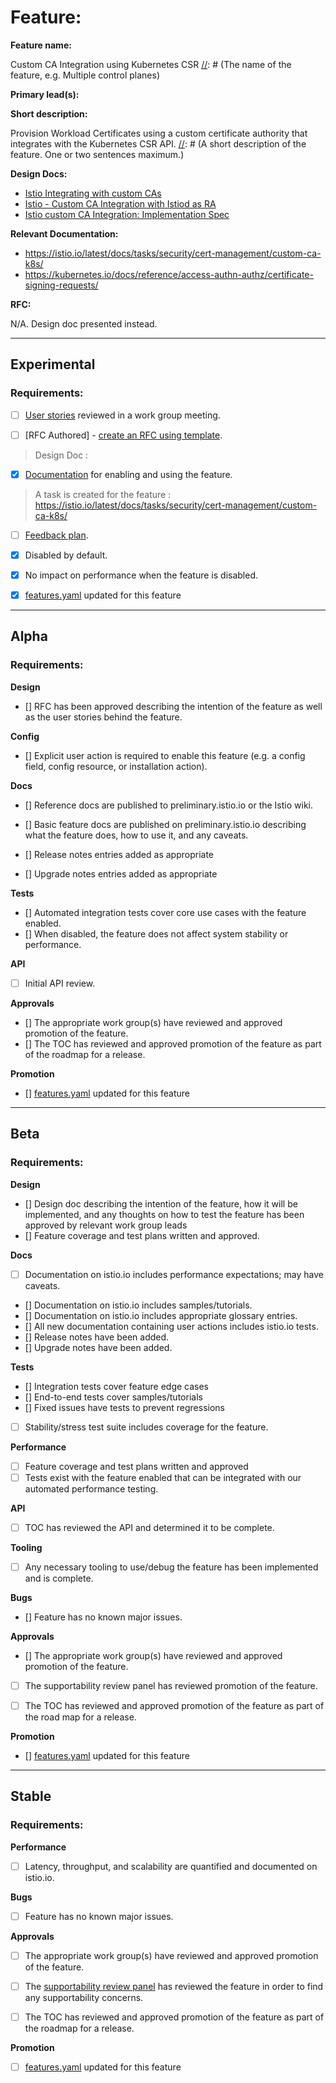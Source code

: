 [//]: # (The syntax preceeding this line is a comment marker used to help guide the author in populating this document)
[//]: # (to github. Unlike HTML comments commonly used throughout istio.io documentation, this comment will not be rendered)
[//]: # (by github. Comments must be separated by carriage return preceding and concluding the text and be a single line.)

[//]: # (This is a living document representing the maturity of a feature. Completion of this template enables Istio work groups)
[//]: # (to collect information on potential new functionality. This template should be completed before users are exposed to)
[//]: # (any new experimental feature. Please complete this template during development.)

[//]: # (The feature implementation section must be completed before submission of the document.)

# Feature:

[//]: # (All information in this section is mandatory.)

**Feature name:**

Custom CA Integration using Kubernetes CSR
[//]: # (The name of the feature, e.g. Multiple control planes)

**Primary lead(s):**


[//]: # (The primary lead or leads responsible for the feature. These individuals serve as a point of contact for the feature.)

**Short description:**

Provision Workload Certificates using a custom certificate authority that integrates with the Kubernetes CSR API.
[//]: # (A short description of the feature. One or two sentences maximum.)


**Design Docs:**

* [Istio Integrating with custom CAs](https://docs.google.com/document/d/1KAw8-0FivdYQAcWMVTMl-JYvVCn2fpNTbu6Ya3y9d1E/)
* [Istio - Custom CA Integration with Istiod as RA](https://docs.google.com/document/d/1AvhgOU4vlmSOtIUsOZYa5R4Dz8NHzuaCi_Y0FrSAceM/)
* [Istio custom CA Integration: Implementation Spec](https://docs.google.com/document/d/1X_BSNv7EztNAvND1JJs9YKFzWzn65cYXMeTkPh9ncr4/)

[//]: # (Design docs for feature)


**Relevant Documentation:**

* https://istio.io/latest/docs/tasks/security/cert-management/custom-ca-k8s/
* https://kubernetes.io/docs/reference/access-authn-authz/certificate-signing-requests/

[//]: # (Links to relevant documentation for feature)

**RFC:**

[//]: # (Link to RFC for feature)
N/A. Design doc presented instead.


---

## Experimental

### Requirements:

[//]: # (All information in this section is mandatory for promotion. Please modify the links in this)
[//]: # (section.)

- [ ] [User stories](insert_your_link_here) reviewed in a work group meeting.

[//]: # (User stories are a way to communicate user value. User stories follow the style)
[//]: # (as a [type of user], I want [an action] so that [a benefit/a value]. Istio currently has no user)
[//]: # (story template. Maybe you can make one?)

[//]: # (User stories must be presented in a work group meeting. They need no approval and are later integrated)
[//]: # (into the RFCs, which do need approval for alpha. You may find value to negotiate within the work group where the)
[//]: # (user stories are presented to help clarify the user stories.)

- [ ] [RFC Authored] - [create an RFC using template](https://docs.google.com/document/d/1ewJoCcw5-04crH-M0xw4zFxz1cfwVCPnNyW4K3m4Yyc/template/preview).

> Design Doc :

[//]: # (An RFC is mandatory to graduate to experimental. The RFC does not have to be reviewed in a work group)
[//]: # (meeting to graduate to experimental.)

- [X] [Documentation](insert_your_link_here) for enabling and using the feature.

> A task is created for the feature : https://istio.io/latest/docs/tasks/security/cert-management/custom-ca-k8s/

[//]: # (The documentation instructions may exist on the developer wiki or the team drive. They may include instructions)
[//]: # (for building running a `istioctl experimental command`, or using the preview profile,)
[//]: # (or any other relevant information.)

- [ ] [Feedback plan](insert_your_link_here).

[//]: # (This may include user feedback meetings, discuss.istio.io conversations, GitHub issues, or mailing lists.)

- [X] Disabled by default.

- [X] No impact on performance when the feature is disabled.


[//]: # (Once all other items are completed, features.yaml should be updated to promote the feature)

- [X] [features.yaml](https://github.com/istio/enhancements/blob/master/features.yaml) updated for this feature
---

## Alpha

### Requirements:

**Design**

- [] RFC has been approved describing the intention of the feature as well as the user stories behind the feature.

**Config**

- [] Explicit user action is required to enable this feature (e.g. a config field, config resource, or installation action).

**Docs**

- [] Reference docs are published to preliminary.istio.io or the Istio wiki.

- [] Basic feature docs are published on preliminary.istio.io describing what the feature does, how to use it, and any caveats. 

- [] Release notes entries added as appropriate

- [] Upgrade notes entries added as appropriate

**Tests**

- [] Automated integration tests cover core use cases with the feature enabled.
- [] When disabled, the feature does not affect system stability or performance.

**API**

- [ ] Initial API review.

**Approvals**

- [] The appropriate work group(s) have reviewed and approved promotion of the feature.
- [] The TOC has reviewed and approved promotion of the feature as part of the
	roadmap for a release.

**Promotion**

[//]: # (Once all other items are completed, features.yaml should be updated to promote the feature)

- [] [features.yaml](https://github.com/istio/enhancements/blob/master/features.yaml) updated for this feature

---

## Beta

### Requirements:

**Design**

- [] Design doc describing the intention of the feature, how it will be
	implemented, and any thoughts on how to test the feature has been approved by
	relevant work group leads
- [] Feature coverage and test plans written and approved.

**Docs**

- [ ] Documentation on istio.io includes performance expectations; may have caveats.
- [] Documentation on istio.io includes samples/tutorials.
- [] Documentation on istio.io includes appropriate glossary entries.
- [] All new documentation containing user actions includes istio.io tests.
- [] Release notes have been added.
- [] Upgrade notes have been added.

**Tests**

- [] Integration tests cover feature edge cases
- [] End-to-end tests cover samples/tutorials
- [] Fixed issues have tests to prevent regressions
- [ ] Stability/stress test suite includes coverage for the feature.

**Performance**

- [ ] Feature coverage and test plans written and approved
- [ ] Tests exist with the feature enabled that can be integrated with our automated performance testing.

**API**

- [ ] TOC has reviewed the API and determined it to be complete.

**Tooling**

- [ ] Any necessary tooling to use/debug the feature has been implemented and is complete.

**Bugs**

- [] Feature has no known major issues.

**Approvals**

- [] The appropriate work group(s) have reviewed and approved promotion of the feature.
- [ ] The supportability review panel has reviewed promotion of the feature.
- [ ] The TOC has reviewed and approved promotion of the feature as part of the
	road map for a release.


**Promotion**

[//]: # (Once all other items are completed, features.yaml should be updated to promote the feature)

- [] [features.yaml](https://github.com/istio/enhancements/blob/master/features.yaml) updated for this feature
---

## Stable

### Requirements:

**Performance**

- [ ] Latency, throughput, and scalability are quantified and documented on
	istio.io.

**Bugs**

- [ ] Feature has no known major issues.

**Approvals**

- [ ] The appropriate work group(s) have reviewed and approved promotion of the feature.
- [ ] The [supportability review panel](https://docs.google.com/document/d/1w0epyFhhDSf_TwFEfa_lrn1v61mXNJKpEp_kUgp4sSc/edit#) has reviewed the feature in order to find any supportability concerns.
- [ ] The TOC has reviewed and approved promotion of the feature as part of the
	roadmap for a release.


**Promotion**

[//]: # (Once all other items are completed, features.yaml should be updated to promote the feature)

- [ ] [features.yaml](https://github.com/istio/enhancements/blob/master/features.yaml) updated for this feature
